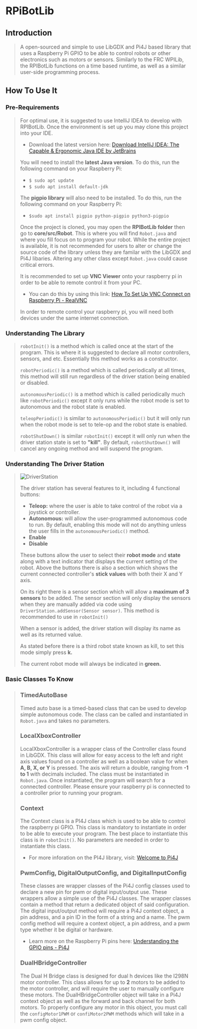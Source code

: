 # RPiBotLib
## Introduction
> A open-sourced and simple to use LibGDX and Pi4J based library that uses a Raspberry Pi GPIO to be able to control robots or other electronics such as motors or sensors. Similarly to the FRC WPILib, the RPIBotLib functions on a time based runtime, as well as a similar user-side programming process. 

## How To Use It
### Pre-Requirements
> For optimal use, it is suggested to use IntelliJ IDEA to develop with RPIBotLib. Once the environment is set up you may clone this project into your IDE.
> + Download the latest version here: [Download IntelliJ IDEA: The Capable & Ergonomic Java IDE by JetBrains](https://www.jetbrains.com/idea/download/#section=windows)
>
> You will need to install the **latest Java version**. To do this, run the following command on your Raspberry Pi:
> + `$ sudo apt update`
> + `$ sudo apt install default-jdk`
>
> The **pigpio library** will also need to be installed. To do this, run the following command on your Raspberry Pi:
> + `$sudo apt install pigpio python-pigpio python3-pigpio`
>
> Once the project is cloned, you may open the **RPIBotLib folder** then go to **core/src/Robot**. This is where you will find `Robot.java` and where you fill focus on to program your robot. While the entire project is available, it is not recommended for users to alter or change the source code of the library unless they are familar with the LibGDX and Pi4J libaries. Altering any other class except `Robot.java` could cause critical errors.
>
> It is recommended to set up **VNC Viewer** onto your raspberry pi in order to be able to remote control it from your PC. 
> + You can do this by using this link: [How To Set Up VNC Connect on Raspberry Pi - RealVNC](https://www.realvnc.com/en/blog/how-to-setup-vnc-connect-raspberry-pi/)
> 
> In order to remote control your raspberry pi, you will need both devices under the same internet connection.

### Understanding The Library
> `robotInit()` is a method which is called once at the start of the program. This is where it is suggested to declare all motor controllers, sensors, and etc. Essentially this method works as a constructor.
>
> `robotPeriodic()` is a method which is called periodically at all times, this method will still run regardless of the driver station being enabled or disabled.
>
> `autonomousPeriodic()` is a method which is called periodically much like `robotPeriodic()` except it only runs while the robot mode is set to autonomous and the robot state is enabled.
>
> `teleopPeriodic()` is similar to `autonomousPeriodic()` but it will only run when the robot mode is set to tele-op and the robot state is enabled.
>
> `robotShutDown()` is similar `robotInit()` except it will only run when the driver station state is set to **"kill"**. By default, `robotShutDown()` will cancel any ongoing method and will suspend the program. 
> 
### Understanding The Driver Station
>![DriverStation](https://cdn.discordapp.com/attachments/412278280180203552/1002756776724271195/Capture.PNG)
>
> The driver station has several features to it, including 4 functional buttons:
> + **Teleop:** where the user is able to take control of the robot via a joystick or controller.
> + **Autonomous:** will allow the user-programmed autonomous code to run. By default, enabling this mode will not do anything unless the user fills in the `autonomousPeriodic()` method.
> + **Enable**
> + **Disable** 
>
> These buttons allow the user to select their **robot mode** and **state** along with a text indicator that displays the current setting of the robot. Above the buttons there is also a section which shows the current connected controller's **stick values** with both their X and Y axis.
> 
>   On its right there is a sensor section which will allow a **maximum of 3 sensors** to be added. The sensor section will only display the sensors when they are manually added via code using `DriverStation.addSensor(Sensor sensor)`. This method is recommended to use in `robotInit()`
>
> When a sensor is added, the driver station will display its name as well as its returned value. 
>
> As stated before there is a third robot state known as kill, to set this mode simply press **k.**
>
> The current robot mode will always be indicated in **green.**
>
### Basic Classes To Know
> ### TimedAutoBase
> Timed auto base is a timed-based class that can be used to develop simple autonomous code. The class can be called and instantiated in `Robot.java` and takes no parameters.
>
> ### LocalXboxController
> LocalXboxController is a wrapper class of the Controller class found in LibGDX. This class will allow for easy access to the left and right axis values found on a controller as well as a boolean value for when **A, B, X, or Y** is pressed. The axis will return a double, ranging from **-1 to 1** with decimals included. The class must be instantiated in `Robot.java`. Once instantiated, the program will search for a connected controller. Please ensure your raspberry pi is connected to a controller prior to running your program.
>
> ### Context
> The Context class is a PI4J class which is used to be able to control the raspberry pi GPIO. This class is mandatory to instantiate in order to be able to execute your program. The best place to instantiate this class is in `robotInit()`. No parameters are needed in order to instantiate this class. 
> + For more inforation on the PI4J library, visit: [Welcome to Pi4J](https://pi4j.com/)
> ### PwmConfig, DigitalOutputConfig, and DigitalInputConfig
> These classes are wrapper classes of the Pi4J config classes used to declare a new pin for pwm or digital input/output use. These wrappers allow a simple use of the Pi4J classes. The wrapper classes contain a method that return a dedicated object of said configuration. The digital input/output method will require a Pi4J context object, a pin address, and a pin ID in the form of a string and a name. The pwm config method will require a context object, a pin address, and a pwm type whether it be digital or hardware. 
> + Learn more on the Raspberry Pi pins here: [Understanding the GPIO pins - Pi4J](https://pi4j.com/getting-started/understanding-the-pins/)
>
> ### DualHBridgeController
> The Dual H Bridge class is designed for dual h devices like the I298N motor controller. This class allows for up to **2** motors to be added to the motor controller, and will require the user to manually configure these motors. The DualHBridgeController object will take in a Pi4J context object as well as the forward and back channel for both motors. To properly configure any motor in this object, you must call the `configMotor1PWM` or `confiMotor2PWM` methods which will take in a pwm config object.
